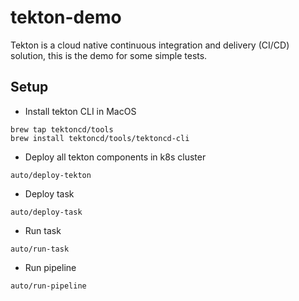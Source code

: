 # tekton-demo
Tekton is a cloud native continuous integration and delivery (CI/CD) solution, this is the demo for some simple tests.

## Setup

- Install tekton CLI in MacOS

```
brew tap tektoncd/tools
brew install tektoncd/tools/tektoncd-cli
```
- Deploy all tekton components in k8s cluster

```
auto/deploy-tekton
```

- Deploy task

```
auto/deploy-task
```

- Run task

```
auto/run-task
```

- Run pipeline

```
auto/run-pipeline
```
